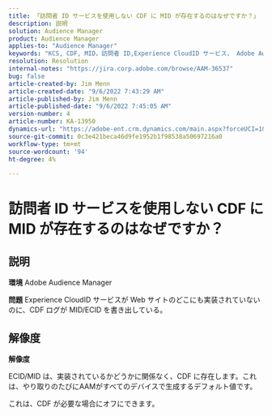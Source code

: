 ```yaml
---
title: 「訪問者 ID サービスを使用しない CDF に MID が存在するのはなぜですか？」
description: 説明
solution: Audience Manager
product: Audience Manager
applies-to: "Audience Manager"
keywords: "KCS, CDF, MID，訪問者 ID,Experience CloudID サービス， Adobe Audience Manager, AAM"
resolution: Resolution
internal-notes: "https://jira.corp.adobe.com/browse/AAM-36537"
bug: false
article-created-by: Jim Menn
article-created-date: "9/6/2022 7:43:29 AM"
article-published-by: Jim Menn
article-published-date: "9/6/2022 7:45:05 AM"
version-number: 4
article-number: KA-13950
dynamics-url: "https://adobe-ent.crm.dynamics.com/main.aspx?forceUCI=1&pagetype=entityrecord&etn=knowledgearticle&id=efa85997-b72d-ed11-9db1-0022480866ad"
source-git-commit: 0c3e421beca46d9fe1952b1f98538a50697216a0
workflow-type: tm+mt
source-wordcount: '94'
ht-degree: 4%

---
```


# 訪問者 ID サービスを使用しない CDF に MID が存在するのはなぜですか？

## 説明


<b>環境</b>
Adobe Audience Manager

<b>問題</b>
Experience CloudID サービスが Web サイトのどこにも実装されていないのに、CDF ログが MID/ECID を書き出している。


## 解像度


<b>解像度</b>

ECID/MID は、実装されているかどうかに関係なく、CDF に存在します。これは、やり取りのたびにAAMがすべてのデバイスで生成するデフォルト値です。

これは、CDF が必要な場合にオフにできます。
